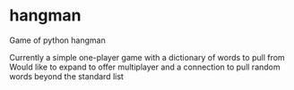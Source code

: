 # hangman
Game of python hangman

Currently a simple one-player game with a dictionary of words to pull from
Would like to expand to offer multiplayer and a connection to pull random words beyond the standard list
